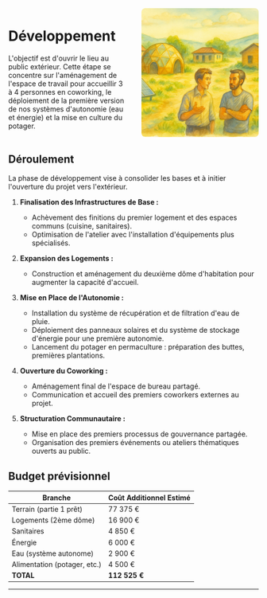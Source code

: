 <div style="display: flex; gap: 2rem; align-items: stretch; margin-bottom: 2rem;">
    <div style="flex: 1;">

# Développement

L'objectif est d'ouvrir le lieu au public extérieur. Cette étape se concentre sur l'aménagement de l'espace de travail pour accueillir 3 à 4 personnes en coworking, le déploiement de la première version de nos systèmes d'autonomie (eau et énergie) et la mise en culture du potager.

</div>
<div style="flex: 1;">
<img src="images/developpement_color.png"  style="width: 100%; height: 100%; object-fit: cover; border-radius: 8px;">
</div>
</div>

## Déroulement

La phase de développement vise à consolider les bases et à initier l'ouverture du projet vers l'extérieur.

1.  **Finalisation des Infrastructures de Base :**

    -   Achèvement des finitions du premier logement et des espaces communs (cuisine, sanitaires).
    -   Optimisation de l'atelier avec l'installation d'équipements plus spécialisés.

2.  **Expansion des Logements :**

    -   Construction et aménagement du deuxième dôme d'habitation pour augmenter la capacité d'accueil.

3.  **Mise en Place de l'Autonomie :**

    -   Installation du système de récupération et de filtration d'eau de pluie.
    -   Déploiement des panneaux solaires et du système de stockage d'énergie pour une première autonomie.
    -   Lancement du potager en permaculture : préparation des buttes, premières plantations.

4.  **Ouverture du Coworking :**

    -   Aménagement final de l'espace de bureau partagé.
    -   Communication et accueil des premiers coworkers externes au projet.

5.  **Structuration Communautaire :**

    -   Mise en place des premiers processus de gouvernance partagée.
    -   Organisation des premiers événements ou ateliers thématiques ouverts au public.

## Budget prévisionnel

| Branche                      | Coût Additionnel Estimé |
| ---------------------------- | ----------------------- |
| Terrain (partie 1 prêt)      | 77 375 €                |
| Logements (2ème dôme)        | 16 900 €                |
| Sanitaires                   | 4 850 €                 |
| Énergie                      | 6 000 €                 |
| Eau (système autonome)       | 2 900 €                 |
| Alimentation (potager, etc.) | 4 500 €                 |
| **TOTAL**                    | **112 525 €**           |

---
